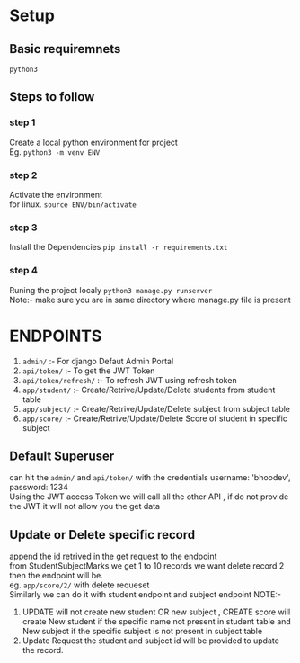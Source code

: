 # Setup
## Basic requiremnets
`python3`

## Steps to follow
### step 1
Create a local python environment for project <br>
Eg.  `python3 -m venv ENV`
### step 2
Activate the environment <br>
for linux. `source ENV/bin/activate`
### step 3 
Install the Dependencies
`pip install -r requirements.txt`

### step 4
Runing the project localy
`python3 manage.py runserver`<br>
<bold>Note:- make sure you are in same directory where manage.py file is present</bold>


# ENDPOINTS
1. `admin/` :- For django Defaut Admin Portal
2. `api/token/` :- To get the JWT Token
3. `api/token/refresh/` :- To refresh JWT using refresh token
4. `app/student/` :- Create/Retrive/Update/Delete students from student table
5. `app/subject/` :- Create/Retrive/Update/Delete subject from subject table
6. `app/score/` :- Create/Retrive/Update/Delete Score of student in specific subject

## Default Superuser
can hit the `admin/` and `api/token/` with the credentials
username: 'bhoodev',
password: 1234
<br>
<bold> Using the JWT access Token we will call all the other API , if do not provide the JWT it will not allow you the get data </bold>


## Update or Delete specific record
append the id retrived in the get request to the endpoint <br>
from StudentSubjectMarks we get 1 to 10 records we want delete record 2 then the endpoint will be. <br>
eg. `app/score/2/` with delete requeset
<br>
Similarly we can do it with student endpoint and subject endpoint
<bold>NOTE:- <br>
1. UPDATE will not create new student OR new subject , CREATE score will create New student if the specific name not present in student table and New subject if the specific subject is not present in subject table  <br>
2. Update Request the student and subject id will be provided to update the record.
</bold>
